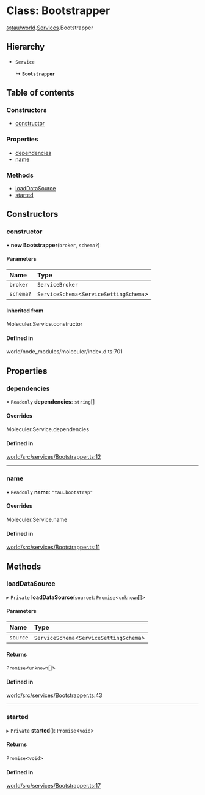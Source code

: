 # Class: Bootstrapper

[@tau/world](../modules/tau_world.md).[Services](../modules/tau_world.Services.md).Bootstrapper

## Hierarchy

- `Service`

  ↳ **`Bootstrapper`**

## Table of contents

### Constructors

- [constructor](tau_world.Services.Bootstrapper.md#constructor)

### Properties

- [dependencies](tau_world.Services.Bootstrapper.md#dependencies)
- [name](tau_world.Services.Bootstrapper.md#name)

### Methods

- [loadDataSource](tau_world.Services.Bootstrapper.md#loaddatasource)
- [started](tau_world.Services.Bootstrapper.md#started)

## Constructors

### constructor

• **new Bootstrapper**(`broker`, `schema?`)

#### Parameters

| Name | Type |
| :------ | :------ |
| `broker` | `ServiceBroker` |
| `schema?` | `ServiceSchema`<`ServiceSettingSchema`\> |

#### Inherited from

Moleculer.Service.constructor

#### Defined in

world/node_modules/moleculer/index.d.ts:701

## Properties

### dependencies

• `Readonly` **dependencies**: `string`[]

#### Overrides

Moleculer.Service.dependencies

#### Defined in

[world/src/services/Bootstrapper.ts:12](https://github.com/tau-mud/tau/blob/6645dc6/packages/world/src/services/Bootstrapper.ts#L12)

___

### name

• `Readonly` **name**: ``"tau.bootstrap"``

#### Overrides

Moleculer.Service.name

#### Defined in

[world/src/services/Bootstrapper.ts:11](https://github.com/tau-mud/tau/blob/6645dc6/packages/world/src/services/Bootstrapper.ts#L11)

## Methods

### loadDataSource

▸ `Private` **loadDataSource**(`source`): `Promise`<`unknown`[]\>

#### Parameters

| Name | Type |
| :------ | :------ |
| `source` | `ServiceSchema`<`ServiceSettingSchema`\> |

#### Returns

`Promise`<`unknown`[]\>

#### Defined in

[world/src/services/Bootstrapper.ts:43](https://github.com/tau-mud/tau/blob/6645dc6/packages/world/src/services/Bootstrapper.ts#L43)

___

### started

▸ `Private` **started**(): `Promise`<`void`\>

#### Returns

`Promise`<`void`\>

#### Defined in

[world/src/services/Bootstrapper.ts:17](https://github.com/tau-mud/tau/blob/6645dc6/packages/world/src/services/Bootstrapper.ts#L17)
